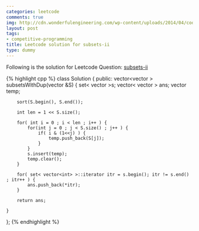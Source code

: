 ```yaml
---
categories: leetcode
comments: true
img: http://cdn.wonderfulengineering.com/wp-content/uploads/2014/04/code-wallpaper-6.png
layout: post
tags:
- competitive-programming
title: Leetcode solution for subsets-ii
type: dummy
---
```


Following is the solution for Leetcode Question: [subsets-ii](https://leetcode.com/problems/subsets-ii/)

{% highlight cpp %}
class Solution {
public:
    vector<vector<int> > subsetsWithDup(vector<int> &S) {
        set< vector<int> >s;
        vector< vector<int> > ans;
        vector<int> temp;
        
        sort(S.begin(), S.end());
        
        int len = 1 << S.size();
        
        for( int i = 0 ; i < len ; i++ ) {
            for(int j = 0 ; j < S.size() ; j++ ) {
                if( i & (1<<j) ) {
                    temp.push_back(S[j]);
                }
            }
            s.insert(temp);
            temp.clear();
        }
        
        for( set< vector<int> >::iterator itr = s.begin(); itr != s.end() ; itr++ ) {
            ans.push_back(*itr);
        }
        
        return ans;
        
    }
};
{% endhighlight %}